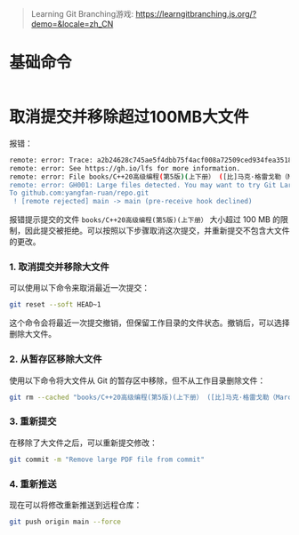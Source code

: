 > Learning Git Branching游戏: https://learngitbranching.js.org/?demo=&locale=zh_CN

# 基础命令

```bash
```



# 取消提交并移除超过100MB大文件

报错：

```bash
remote: error: Trace: a2b24628c745ae5f4dbb75f4acf008a72509ced934fea35184f1c9b012c43884
remote: error: See https://gh.io/lfs for more information.
remote: error: File books/C++20高级编程(第5版)(上下册） ([比]马克·格雷戈勒（Marc Gregoire）) (Z-Library).pdf is 142.29 MB; this exceeds GitHub's file size limit of 100.00 MB
remote: error: GH001: Large files detected. You may want to try Git Large File Storage - https://git-lfs.github.com.
To github.com:yangfan-ruan/repo.git
 ! [remote rejected] main -> main (pre-receive hook declined)
```

报错提示提交的文件 `books/C++20高级编程(第5版)(上下册）` 大小超过 100 MB 的限制，因此提交被拒绝。可以按照以下步骤取消这次提交，并重新提交不包含大文件的更改。

### 1. **取消提交并移除大文件**
可以使用以下命令来取消最近一次提交：

```bash
git reset --soft HEAD~1
```

这个命令会将最近一次提交撤销，但保留工作目录的文件状态。撤销后，可以选择删除大文件。

### 2. **从暂存区移除大文件**
使用以下命令将大文件从 Git 的暂存区中移除，但不从工作目录删除文件：

```bash
git rm --cached "books/C++20高级编程(第5版)(上下册） ([比]马克·格雷戈勒（Marc Gregoire）) (Z-Library).pdf"
```

### 3. **重新提交**
在移除了大文件之后，可以重新提交修改：

```bash
git commit -m "Remove large PDF file from commit"
```

### 4. **重新推送**
现在可以将修改重新推送到远程仓库：

```bash
git push origin main --force
```


